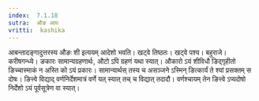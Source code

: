 ```yaml
---
index:  7.1.18
sutra:  औङ आपः
vritti:  kashika 
---
```


आबन्तादङ्गादुत्तरस्य औङः शी इत्ययम् आदेशो भवति। खट्वे तिष्ठतः। खट्वे पश्य। बहुराजे। करीषगन्ध्ये। ङकारः सामान्यग्रहणार्थः, औटो ऽपि ग्रहणं यथा स्यात्। औकारो ऽयं शीविधौ ङिद्गृहीतो ङिच्चास्माकं न अस्ति को ऽयं प्रकारः। सामान्यार्थस् तस्य च असञ्जने ऽस्मिन् ङित्कार्यं ते श्यां प्रसक्तम् स दोषः। ङित्त्वे विद्याद् वर्णनिर्देशमात्रं वर्णे यत् स्यात् तच् च विद्यात् तदादौ। वर्णश्चायम् तेन ङित्त्वे ऽप्यदोषो निर्देशो ऽयं पूर्वसूत्रेण वा स्यात्।

